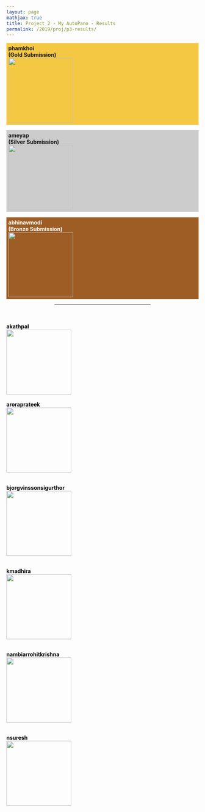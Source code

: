 ```yaml
---
layout: page
mathjax: true
title: Project 2 - My AutoPano - Results
permalink: /2019/proj/p3-results/
---
```


<!-- Gold -->
<p style="background-color:#f4c842; padding:5px">
<b>phamkhoi</b><br>
<b>(Gold Submission)<br>
</b><a href="/assets/2019/p1/results/pdf/Abhi1625_p2.pdf">
<img src="/assets/2019/p1/results/jpg/Abhi1625_p2.jpg" height="170"></a>
</p>

<!-- Silver -->
<p style="background-color:#ccc; padding:5px">
<b>ameyap</b><br>
<b>(Silver Submission)<br>
</b><a href="/assets/2019/p1/results/pdf/akathpal_p2.pdf"> 
<img src="/assets/2019/p1/results/jpg/akathpal_p2.jpg" height="170"></a>
</p>

<!-- Bronze -->
<p style="background-color:#9e5d24; padding:5px">
<b><font color="white">abhinavmodi<br>
<b>(Bronze Submission)<br>
</b><a href="/assets/2019/p1/results/pdf/ameyap_p2.pdf"> 
<img src="/assets/2019/p1/results/jpg/ameyap_p2.jpg" height="170"></a>


<!-- Other Submissions -->

<p></p>

<center>
<hr width="50%">
</center>
<br><br>

<font color="black">
<b><b>akathpal</b><br>
</b><a href="/assets/2019/p1/results/pdf/jdkanu_p2.pdf"> 
<img src="/assets/2019/p1/results/jpg/jdkanu_p2.jpg" height="170"></a>
<br><br>

<b>
aroraprateek<br>
</b><a href="/assets/2019/p1/results/pdf/joshoe_p2.pdf"> 
<img src="/assets/2019/p1/results/jpg/joshoe_p2.jpg" height="170"></a>
<br><br>

<b>bjorgvinssonsigurthor<br>
</b><a href="/assets/2019/p1/results/pdf/khoi_sgteja_p2.pdf"> 
<img src="/assets/2019/p1/results/jpg/khoi_sgteja_p2.jpg" height="170"></a>
<br><br>


<b>kmadhira<br>
</b><a href="/assets/2019/p1/results/pdf/nsuresh_p2.pdf"> 
<img src="/assets/2019/p1/results/jpg/nsuresh_p2.jpg" height="170"></a>
<br><br>

<b>nambiarrohitkrishna<br>
</b><a href="/assets/2019/p1/results/pdf/pathak10_p2.pdf"> 
<img src="/assets/2019/p1/results/jpg/pathak10_p2.jpg" height="170"></a>
<br><br>

<b>nsuresh<br>
</b><a href="/assets/2019/p1/results/pdf/rohith23_p2.pdf"> 
<img src="/assets/2019/p1/results/jpg/rohith23_p2.jpg" height="170"></a>
<br><br>
